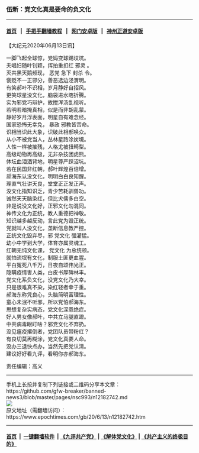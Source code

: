 ### 伍新：党文化真是要命的负文化
------------------------

#### [首页](https://github.com/gfw-breaker/banned-news3/blob/master/README.md) &nbsp;&nbsp;|&nbsp;&nbsp; [手把手翻墙教程](https://github.com/gfw-breaker/guides/wiki) &nbsp;&nbsp;|&nbsp;&nbsp; [网门安卓版](https://github.com/oGate2/oGate) &nbsp;&nbsp;|&nbsp;&nbsp; [神州正道安卓版](https://github.com/SzzdOgate/update) 



<div><p>
 【大纪元2020年06月13日讯】
</p>
<p>
 一脚飞起全球惊，党妈变球踢坟坑。
 <br/>
 夫唱妇随叶钊颖，挥拍重扣红
 <ok href="https://www.epochtimes.com/gb/tag/%E9%82%AA%E7%81%B5.html">
  邪灵
 </ok>
 。
 <br/>
 灭共黑天鹅频现，
 <ok href="https://www.epochtimes.com/gb/tag/%E6%81%B6%E5%85%9A.html">
  恶党
 </ok>
 急下
 <ok href="https://www.epochtimes.com/gb/tag/%E5%B0%81%E6%9D%80.html">
  封杀
 </ok>
 令。
 <br/>
 褒贬不一正邪分，善恶选边泾渭明。
 <br/>
 有笑郝叶不识相，岁月静好自招风。
 <br/>
 更笑球星没文化，脑袋进水瞎折腾。
 <br/>
 实为邪党巧辩护，故搅浑汤乱视听。
 <br/>
 若明若暗掩真相，似是而非胡乱蒙。
 <br/>
 静好岁月浮表面，明星自有难念经。
 <br/>
 国家恐怖无幸免，
 <ok href="https://www.epochtimes.com/gb/tag/%E6%9A%B4%E6%94%BF.html">
  暴政
 </ok>
 邪教皆苦命。
 <br/>
 识相当识此大象，识破此相郝唤众。
 <br/>
 从小不被党当人，丛林星路涂炭境。
 <br/>
 人性一样被摧残，人格尤被扭畸型。
 <br/>
 高级动物再高级，无非杂技团虎熊。
 <br/>
 体坛血泪洒背地，明星尊严踩沼坑。
 <br/>
 若在民国非红朝，郝叶辉煌百倍增。
 <br/>
 郝海东认没文化，明明白白良知醒。
 <br/>
 理直气壮讲天良，堂堂正正发正声。
 <br/>
 没文化指知识乏，青少苦耗驯兽功。
 <br/>
 诚然天天脑染红，但比犬儒多白空。
 <br/>
 非是说没文化好，正邪文化勿混同。
 <br/>
 神传文化为正统，教人重德把神敬。
 <br/>
 知识越多越反动，言此党为毁正统。
 <br/>
 党就叫人没文化，垄断信息教严控。
 <br/>
 正统文化毁弃尽，邪
 <ok href="https://www.epochtimes.com/gb/tag/%E5%85%9A%E6%96%87%E5%8C%96.html">
  党文化
 </ok>
 强灌猛。
 <br/>
 幼小中学到大学，体育亦属灵魂工。
 <br/>
 红朝无纯文化课，
 <ok href="https://www.epochtimes.com/gb/tag/%E5%85%9A%E6%96%87%E5%8C%96.html">
  党文化
 </ok>
 为总统领。
 <br/>
 就怕流氓有文化，制服土匪更血腥。
 <br/>
 平白冤死八千万，日夜自颂伟光正。
 <br/>
 隐瞒疫情害人类，白皮书厚碑林丰。
 <br/>
 党文化系负文化，没党文化乃大幸。
 <br/>
 只是很难真不染，染红轻者幸于重。
 <br/>
 郝海东称凭良心，头脑简明富理性。
 <br/>
 童心未泯不听邪，所以党怕郝海东。
 <br/>
 思想复杂实病态，党文化深患绝症。
 <br/>
 好人男女像郝叶，中共立马腿直蹬。
 <br/>
 中共病毒眼盯啥？邪党文化不弃扔。
 <br/>
 没见瘟疫撂倒者，党团队员带粉红？
 <br/>
 有良切莫再糊涂，党文化真要人命。
 <br/>
 没办三退快点办，当然先把党认清。
 <br/>
 建议好好看九评，看明你亦郝海东。
</p>
<p>
 责任编辑：高义
</p>
</div>
<hr/>
手机上长按并复制下列链接或二维码分享本文章：<br/>
https://github.com/gfw-breaker/banned-news3/blob/master/pages/nsc993/n12182742.md <br/>
<a href='https://github.com/gfw-breaker/banned-news3/blob/master/pages/nsc993/n12182742.md'><img src='https://github.com/gfw-breaker/banned-news3/blob/master/pages/nsc993/n12182742.md.png'/></a> <br/>
原文地址（需翻墙访问）：https://www.epochtimes.com/gb/20/6/13/n12182742.htm


------------------------
#### [首页](https://github.com/gfw-breaker/banned-news3/blob/master/README.md) &nbsp;|&nbsp; [一键翻墙软件](https://github.com/gfw-breaker/nogfw/blob/master/README.md) &nbsp;| [《九评共产党》](https://github.com/gfw-breaker/9ping.md/blob/master/README.md#九评之一评共产党是什么) | [《解体党文化》](https://github.com/gfw-breaker/jtdwh.md/blob/master/README.md) | [《共产主义的终极目的》](https://github.com/gfw-breaker/gczydzjmd.md/blob/master/README.md)


<img src='http://gfw-breaker.win/banned-news3/pages/nsc993/n12182742.md' width='0px' height='0px'/>